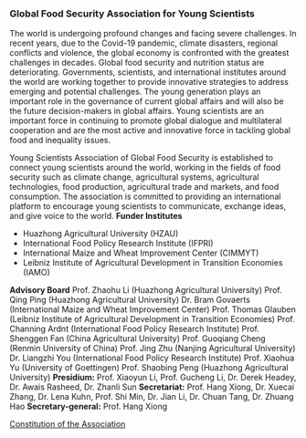 ### Global Food Security Association for Young Scientists ###

The world is undergoing profound changes and facing severe challenges. In recent years, due to the Covid-19 pandemic, climate disasters, regional conflicts and violence, the global economy is confronted with the greatest challenges in decades. Global food security and nutrition status are deteriorating. Governments, scientists, and international institutes around the world are working together to provide innovative strategies to address emerging and potential challenges. The young generation plays an important role in the governance of current global affairs and will also be the future decision-makers in global affairs. Young scientists are an important force in continuing to promote global dialogue and multilateral cooperation and are the most active and innovative force in tackling global food and inequality issues.

Young Scientists Association of Global Food Security is established to connect young scientists around the world, working in the fields of food security such as climate change, agricultural systems, agricultural technologies, food production, agricultural trade and markets, and food consumption. The association is committed to providing an international platform to encourage young scientists to communicate, exchange ideas, and give voice to the world.
**Funder Institutes**

- Huazhong Agricultural University (HZAU)
- International Food Policy Research Institute (IFPRI)
- International Maize and Wheat Improvement Center (CIMMYT)
- Leibniz Institute of Agricultural Development in Transition Economies (IAMO)

**Advisory Board**
Prof. Zhaohu Li (Huazhong Agricultural University)
Prof. Qing Ping (Huazhong Agricultural University)
Dr. Bram Govaerts (International Maize and Wheat Improvement Center)
Prof. Thomas Glauben (Leibniz Institute of Agricultural Development in Transition Economies)
Prof. Channing Ardnt (International Food Policy Research Institute)
Prof. Shenggen Fan (China Agricultural University)
Prof. Guoqiang Cheng (Renmin University of China)
Prof. Jing Zhu (Nanjing Agricultural University)
Dr. Liangzhi You (International Food Policy Research Institute)
Prof. Xiaohua Yu (University of Goettingen)
Prof. Shaobing Peng (Huazhong Agricultural University)
**Presidium:** Prof. Xiaoyun Li, Prof. Gucheng Li, Dr. Derek Headey, Dr. Awais Rasheed, Dr. Zhanli Sun
**Secretariat:** Prof. Hang Xiong, Dr. Xuecai Zhang, Dr. Lena Kuhn, Prof. Shi Min, Dr. Jian Li, Dr. Chuan Tang, Dr.
Zhuang Hao
**Secretary-general:** Prof. Hang Xiong

[Constitution of the Association](https://thefoodsecurity.org/constitution)
